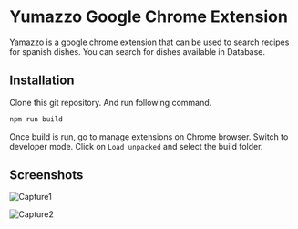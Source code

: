 # Yumazzo Google Chrome Extension

Yamazzo is a google chrome extension that can be used to search recipes for spanish dishes. You can search for dishes available in Database.

## Installation

Clone this git repository. And run following command.
```bash
npm run build
```
Once build is run, go to manage extensions on Chrome browser. Switch to developer mode. Click on `Load unpacked` and select the build folder.

## Screenshots

![Capture1](https://github.com/jishnumuralikrishna/diffusion_labs_ext/assets/129396952/a9fe893c-86b0-4115-93b4-5c205332c197)

![Capture2](https://github.com/jishnumuralikrishna/diffusion_labs_ext/assets/129396952/6f76bb50-6f87-42f8-ad78-83aff50d7412)
